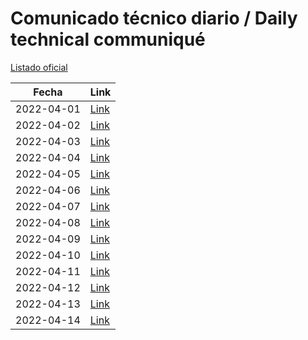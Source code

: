 # Comunicado técnico diario / Daily technical communiqué

[Listado oficial](https://www.gob.mx/salud/documentos/coronavirus-covid19-comunicados-tecnicos-diarios-abril-2022)

| Fecha               | Link        |
| ------------------- | ----------  |
| 2022-04-01 | [Link](https://www.gob.mx/salud/prensa/comunicado-tecnico-diario-covid-19-297835) |
| 2022-04-02 | [Link](https://www.gob.mx/salud/prensa/comunicado-tecnico-diario-covid-19-297838) |
| 2022-04-03 | [Link](https://www.gob.mx/salud/prensa/comunicado-tecnico-diario-covid-19-297842) |
| 2022-04-04 | [Link](https://www.gob.mx/salud/prensa/comunicado-tecnico-diario-covid-19-298516) |
| 2022-04-05 | [Link](https://www.gob.mx/salud/prensa/comunicado-tecnico-diario-covid-19-298598) |
| 2022-04-06 | [Link](https://www.gob.mx/salud/prensa/comunicado-tecnico-diario-covid-19-298677) |
| 2022-04-07 | [Link](https://www.gob.mx/salud/prensa/comunicado-tecnico-diario-covid-19-298762) |
| 2022-04-08 | [Link](https://www.gob.mx/salud/prensa/comunicado-tecnico-diario-covid-19-298894) |
| 2022-04-09 | [Link](https://www.gob.mx/salud/prensa/comunicado-tecnico-diario-covid-19-298916) |
| 2022-04-10 | [Link](https://www.gob.mx/salud/prensa/comunicado-tecnico-diario-covid-19-298937) |
| 2022-04-11 | [Link](https://www.gob.mx/salud/prensa/comunicado-tecnico-diario-covid-19-299022) |
| 2022-04-12 | [Link](https://www.gob.mx/salud/prensa/comunicado-tecnico-diario-covid-19-299113) |
| 2022-04-13 | [Link](https://www.gob.mx/salud/prensa/comunicado-tecnico-diario-covid-19-299258) |
| 2022-04-14 | [Link](https://www.gob.mx/salud/prensa/comunicado-tecnico-diario-covid-19-299258) |
